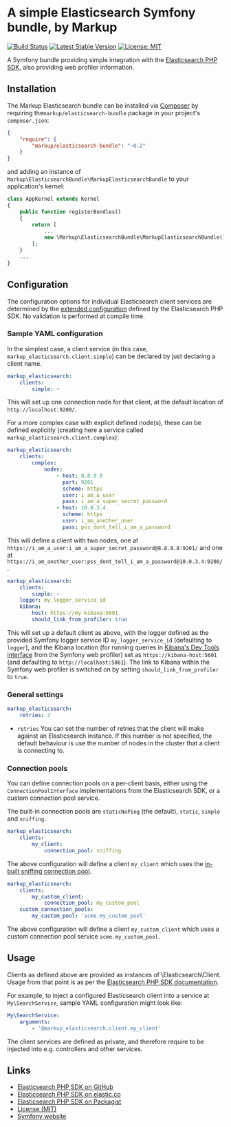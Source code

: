 # A simple Elasticsearch Symfony bundle, by Markup

[![Build Status](https://travis-ci.org/usemarkup/ElasticsearchBundle.svg)](https://travis-ci.org/usemarkup/ElasticsearchBundle)
[![Latest Stable Version](https://img.shields.io/packagist/v/markup/elasticsearch-bundle.svg)](https://packagist.org/packages/markup/elasticsearch-bundle)
[![License: MIT](https://img.shields.io/badge/License-MIT-yellow.svg)](https://opensource.org/licenses/MIT)

A Symfony bundle providing simple integration with the [Elasticsearch PHP SDK](https://www.elastic.co/guide/en/elasticsearch/client/php-api/current/index.html), also providing web profiler information.

## Installation

The Markup Elasticsearch bundle can be installed via [Composer](http://getcomposer.org) by 
requiring the`markup/elasticsearch-bundle` package in your project's `composer.json`:

```json
{
    "require": {
        "markup/elasticsearch-bundle": "~0.2"
    }
}
```

and adding an instance of `Markup\ElasticsearchBundle\MarkupElasticsearchBundle` to your application's kernel:

```php
class AppKernel extends Kernel
{
    public function registerBundles()
    {
        return [
            ...
            new \Markup\ElasticsearchBundle\MarkupElasticsearchBundle(),
        ];
    }
    ...
}
```

## Configuration

The configuration options for individual Elasticsearch client services are determined by the [extended configuration](https://www.elastic.co/guide/en/elasticsearch/client/php-api/current/_configuration.html#_extended_host_configuration) defined by the Elasticsearch PHP SDK. No validation is performed at compile time.

### Sample YAML configuration

In the simplest case, a client service (in this case, `markup_elasticsearch.client.simple`) can be declared by just declaring a client name.

```yaml
markup_elasticsearch:
    clients:
        simple: ~
```

This will set up one connection node for that client, at the default location of `http://localhost:9200/`.

For a more complex case with explicit defined node(s), these can be defined explicitly (creating here a service called `markup_elasticsearch.client.complex`):

```yaml
markup_elasticsearch:
    clients:
        complex:
            nodes:
                - host: 8.8.8.8
                  port: 9201
                  scheme: https
                  user: i_am_a_user
                  pass: i_am_a_super_secret_password
                - host: 10.0.3.4
                  scheme: https
                  user: i_am_another_user
                  pass: pss_dont_tell_i_am_a_password
```

This will define a client with two nodes, one at `https://i_am_a_user:i_am_a_super_secret_password@8.8.8.8:9201/` and one at `https://i_am_another_user:pss_dont_tell_i_am_a_password@10.0.3.4:9200/`.

```yaml
markup_elasticsearch:
    clients:
        simple: ~
    logger: my_logger_service_id
    kibana:
        host: https://my-kibana:5601
        should_link_from_profiler: true
```

This will set up a default client as above, with the logger defined as the provided Symfony logger service ID `my_logger_service_id` (defaulting to `logger`), and the Kibana location (for running queries in [Kibana's Dev Tools interface](https://www.elastic.co/guide/en/kibana/current/devtools-kibana.html) from the Symfony web profiler) set as `https://kibana-host:5601` (and defaulting to `http://localhost:5061`). The link to Kibana within the Symfony web profiler is switched on by setting `should_link_from_profiler` to `true`.

### General settings

```yaml
markup_elasticsearch:
    retries: 2
```

- `retries` You can set the number of retries that the client will make against an Elasticsearch instance. If this number is not specified, the default behaviour is use the number of nodes in the cluster that a client is connecting to.

### Connection pools

You can define connection pools on a per-client basis, either using the `ConnectionPoolInterface` implementations from the Elasticsearch SDK, or a custom connection pool service.

The built-in connection pools are `staticNoPing` (the default), `static`, `simple` and `sniffing`.

```yaml
markup_elasticsearch:
    clients:
        my_client:
            connection_pool: sniffing
```

The above configuration will define a client `my_client` which uses the [in-built sniffing connection pool](https://www.elastic.co/guide/en/elasticsearch/client/php-api/current/_connection_pool.html#_sniffingconnectionpool).

```yaml
markup_elasticsearch:
    clients:
        my_custom_client:
            connection_pool: my_custom_pool
    custom_connection_pools:
        my_custom_pool: 'acme.my_custom_pool'
```

The above configuration will define a client `my_custom_client` which uses a custom connection pool service `acme.my_custom_pool`.

## Usage

Clients as defined above are provided as instances of \Elasticsearch\Client. Usage from that point is as per the [Elasticsearch PHP SDK documentation](https://www.elastic.co/guide/en/elasticsearch/client/php-api/current/_quickstart.html).

For example, to inject a configured Elasticsearch client into a service at `My\SearchService`, sample YAML configuration might look like:

```yaml
My\SearchService:
    arguments:
        - '@markup_elasticsearch.client.my_client'
```

The client services are defined as private, and therefore require to be injected into e.g. controllers and other services.

## Links

* [Elasticsearch PHP SDK on GitHub](https://github.com/elastic/elasticsearch-php)
* [Elasticsearch PHP SDK on elastic.co](https://www.elastic.co/guide/en/elasticsearch/client/php-api/current/index.html)
* [Elasticsearch PHP SDK on Packagist](https://packagist.org/packages/elasticsearch/elasticsearch)
* [License (MIT)](https://opensource.org/licenses/MIT)
* [Symfony website](http://symfony.com/)
